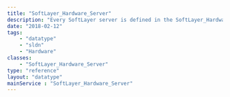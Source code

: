 ```yaml
---
title: "SoftLayer_Hardware_Server"
description: "Every SoftLayer server is defined in the SoftLayer_Hardware_Server service. SoftLayer servers have all the functionality of SoftLayer_Hardware with the of server specific data and functionality such as Operating System reload dates and motherboard components. The SoftLayer_Hardware service is a convenient way to obtain general information about your SoftLayer server. Use the data returned by these methods with other API services to get more detailed information about your services and to make changes to your servers and services. "
date: "2018-02-12"
tags:
    - "datatype"
    - "sldn"
    - "Hardware"
classes:
    - "SoftLayer_Hardware_Server"
type: "reference"
layout: "datatype"
mainService : "SoftLayer_Hardware_Server"
---
```

